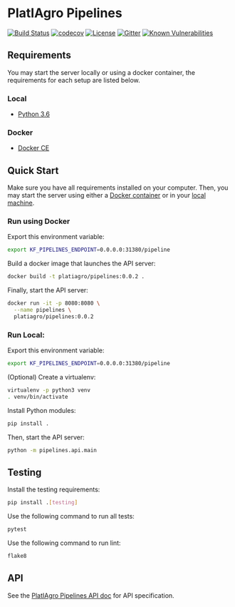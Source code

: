# PlatIAgro Pipelines

[![Build Status](https://github.com/platiagro/pipelines/workflows/Python%20application/badge.svg)](https://github.com/platiagro/pipelines/actions?query=workflow%3A%22Python+application%22)
[![codecov](https://codecov.io/gh/platiagro/pipelines/branch/master/graph/badge.svg)](https://codecov.io/gh/platiagro/pipelines)
[![License](https://img.shields.io/badge/License-Apache%202.0-blue.svg)](https://opensource.org/licenses/Apache-2.0)
[![Gitter](https://badges.gitter.im/platiagro/community.svg)](https://gitter.im/platiagro/community?utm_source=badge&utm_medium=badge&utm_campaign=pr-badge)
[![Known Vulnerabilities](https://snyk.io/test/github/platiagro/pipelines/badge.svg?targetFile=requirements.txt)](https://snyk.io/test/github/platiagro/pipelines?targetFile=requirements.txt)

## Requirements

You may start the server locally or using a docker container, the requirements for each setup are listed below.

### Local

- [Python 3.6](https://www.python.org/downloads/)

### Docker

- [Docker CE](https://www.docker.com/get-docker)

## Quick Start

Make sure you have all requirements installed on your computer. Then, you may start the server using either a [Docker container](#run-using-docker) or in your [local machine](#run-local).

### Run using Docker

Export this environment variable:

```bash
export KF_PIPELINES_ENDPOINT=0.0.0.0:31380/pipeline
```

Build a docker image that launches the API server:

```bash
docker build -t platiagro/pipelines:0.0.2 .
```

Finally, start the API server:

```bash
docker run -it -p 8080:8080 \
  --name pipelines \
  platiagro/pipelines:0.0.2
```

### Run Local:

Export this environment variable:

```bash
export KF_PIPELINES_ENDPOINT=0.0.0.0:31380/pipeline
```

(Optional) Create a virtualenv:

```bash
virtualenv -p python3 venv
. venv/bin/activate
```

Install Python modules:

```bash
pip install .
```

Then, start the API server:

```bash
python -m pipelines.api.main
```

## Testing

Install the testing requirements:

```bash
pip install .[testing]
```

Use the following command to run all tests:

```bash
pytest
```

Use the following command to run lint:

```bash
flake8
```

## API

See the [PlatIAgro Pipelines API doc](https://platiagro.github.io/pipelines/) for API specification.
